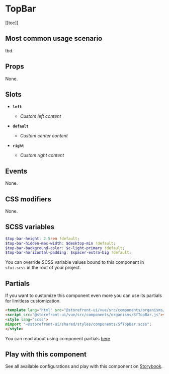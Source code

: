 # TopBar

<!-- No Component description -->


[[toc]]


## Most common usage scenario

tbd.


## Props

None.


## Slots

- **`left`**
  - _Custom left content_

- **`default`**
  - _Custom center content_

- **`right`**
  - _Custom right content_


## Events

None.


## CSS modifiers

None.


## SCSS variables

```scss
$top-bar-height: 2.5rem !default;
$top-bar-hidden-max-width: $desktop-min !default;
$top-bar-background-color: $c-light-primary !default;
$top-bar-horizontal-padding: $spacer-extra-big !default;
```

You can override SCSS variable values bound to this component in `sfui.scss` in the root of your project.


## Partials

If you want to customize this component even more you can use its partials for limitless customization.

```html
<template lang="html" src="@storefront-ui/vue/src/components/organisms/SfTopBar.html"></template>
<script src="@storefront-ui/vue/src/components/organisms/SfTopBar.js"></script>
<style lang="scss">
@import "~@storefront-ui/shared/styles/components/SfTopBar.scss";
</style>
```

You can read about using component partials [here](docs.storefrontui.io/customization)


## Play with this component

See all available configurations and play with this component on <a href="https://storybook.storefrontui.io/?path=/story/">Storybook</a>.
